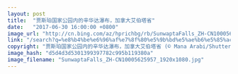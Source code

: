 ```yaml
---
layout: post
title:  "贾斯珀国家公园内的辛华达瀑布，加拿大艾伯塔省"
date:   "2017-06-30 16:00:00 +0800"
image_url: "http://cn.bing.com/az/hprichbg/rb/SunwaptaFalls_ZH-CN10005625957_1920x1080.jpg"
link: "/search?q=%e8%b4%be%e6%96%af%e7%8f%80%e5%9b%bd%e5%ae%b6%e5%85%ac%e5%9b%ad&form=hpcapt&mkt=zh-cn"
copyright: "贾斯珀国家公园内的辛华达瀑布，加拿大艾伯塔省 (© Mana Arabi/Shutterstock)"
image_hash: "d5d4d3d5301399397782c995b119380a"
image_filename: "SunwaptaFalls_ZH-CN10005625957_1920x1080.jpg"
---
```

